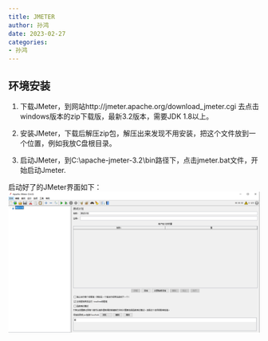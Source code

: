 ```yaml
---
title: JMETER 
author: 孙鸿
date: 2023-02-27
categories:
- 孙鸿
---
```



## 环境安装

1. 下载JMeter，到网站http://jmeter.apache.org/download_jmeter.cgi 去点击windows版本的zip下载版，最新3.2版本，需要JDK 1.8以上。

2. 安装JMeter，下载后解压zip包，解压出来发现不用安装，把这个文件放到一个位置，例如我放C盘根目录。

3. 启动JMeter，到C:\apache-jmeter-3.2\bin路径下，点击jmeter.bat文件，开始启动Jmeter.

启动好了的JMeter界面如下：
![4.png](./img/4.png)

